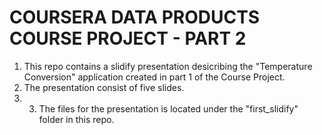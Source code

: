 # COURSERA DATA PRODUCTS COURSE PROJECT - PART 2

1. This repo contains a slidify presentation desicribing the "Temperature Conversion" application created in part 1 of the Course Project. 
2.  The presentation consist of five slides.
3.  3. The files for the presentation is located under the "first_slidify" folder in this repo.